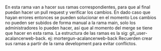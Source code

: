 En esta rama van a hacer sus ramas correspondientes, para que al final puedan hacer un pull request y verificar los cambios.
En dado caso que hayan errores entonces se pueden solucionar en el momento
Los cambios no pueden ser subidos de forma manual a la rama main, solo los administradores lo pueden hacer, así que al momento del merge se tiene que hacer en esta rama.
La estructura de las ramas es la sig: git_user-acalancerweb-back.
ej: mortergun-acalancerweb-back
Recuerden crear sus ramas a partir de la rama development para evitar conflictos.
